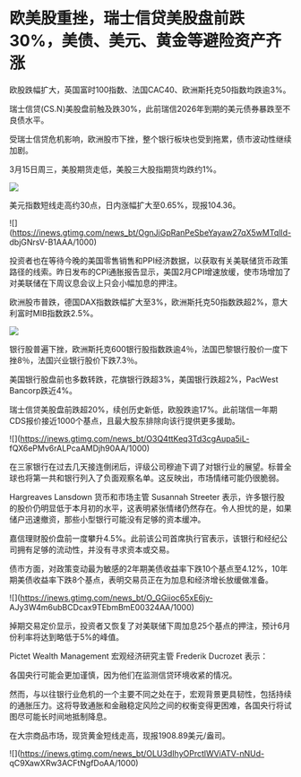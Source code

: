 # 欧美股重挫，瑞士信贷美股盘前跌30%，美债、美元、黄金等避险资产齐涨

欧股跌幅扩大，英国富时100指数、法国CAC40、欧洲斯托克50指数均跌逾3%。

瑞士信贷(CS.N)美股盘前触及跌30%，此前瑞信2026年到期的美元债券暴跌至不良债水平。

受瑞士信贷危机影响，欧洲股市下挫，整个银行板块也受到拖累，债市波动性继续加剧。

3月15日周三，美股期货走低，美股三大股指期货均跌约1%。

![](https://inews.gtimg.com/news_bt/Oi1aarIJEla33oN-c4CasiKgTOukbyjGb5tqfKkHibMkwAA/1000)

美元指数短线走高约30点，日内涨幅扩大至0.65%，现报104.36。

![](https://inews.gtimg.com/news_bt/OgnJiGpRanPeSbeYayaw27qX5wMTqlId-
dbjGNrsV-B1AAA/1000)

投资者也在等待今晚的美国零售销售和PPI经济数据，以获取有关美联储货币政策路径的线索。昨日发布的CPI通胀报告显示，美国2月CPI增速放缓，使市场增加了对美联储在下周议息会议上只会小幅加息的押注。

欧洲股市普跌，德国DAX指数跌幅扩大至3%，欧洲斯托克50指数跌超2%，意大利富时MIB指数跌2.5%。

![](https://inews.gtimg.com/news_bt/OU5-NXScRwHGNQz4YcxMw8cDkhLtlK6Ye1sifV_dvba4UAA/1000)

银行股普遍下挫，欧洲斯托克600银行股指数跌逾4％，法国巴黎银行股价一度下挫8％，法国兴业银行股价下跌7.3％。

美国银行股盘前也多数转跌，花旗银行跌超3%，美国银行跌超2%，PacWest Bancorp跌近4%。

瑞士信贷美股盘前跌超20%，续创历史新低，欧股跌逾17%。此前瑞信一年期CDS报价接近1000个基点，且最大股东排除向该行提供更多援助。

![](https://inews.gtimg.com/news_bt/O3Q4ttKeq3Td3cgAupa5iL-
fQX6ePMv6rALPcaAMDjh90AA/1000)

在三家银行在过去几天接连倒闭后，评级公司穆迪下调了对银行业的展望。标普全球也将第一共和银行列入了负面观察名单。这反映出，市场情绪可能仍很脆弱。

Hargreaves Lansdown 货币和市场主管 Susannah Streeter
表示，许多银行股的股价仍明显低于本月初的水平，这表明紧张情绪仍然存在。令人担忧的是，如果储户迅速撤资，那些小型银行可能没有足够的资本缓冲。

嘉信理财股价盘前一度攀升4.5%。此前该公司首席执行官表示，该银行和经纪公司拥有足够的流动性，并没有寻求资本或交易。

债市方面，对政策变动最为敏感的2年期美债收益率下跌10个基点至4.12%，10年期美债收益率下跌8个基点，表明交易员正在为加息和经济增长放缓做准备。

![](https://inews.gtimg.com/news_bt/O_GGiioc65xE6jy-
AJy3W4m6ubBCDcax9TEbmBmE00324AA/1000)

掉期交易定价显示，投资者又恢复了对美联储下周加息25个基点的押注，预计6月份利率将达到略低于5%的峰值。

Pictet Wealth Management 宏观经济研究主管 Frederik Ducrozet 表示：

各国央行可能会更加谨慎，因为他们在监测信贷环境收紧的情况。

然而，与以往银行业危机的一个主要不同之处在于，宏观背景更具韧性，包括持续的通胀压力。这将导致通胀和金融稳定风险之间的权衡变得更困难，各国央行将试图尽可能长时间地抵制降息。

在大宗商品市场，现货黄金短线走高，现报1908.89美元/盎司。

![](https://inews.gtimg.com/news_bt/OLU3dIhyOPrctlWViATV-nNUd-
qC9XawXRw3ACFtNgfDoAA/1000)

